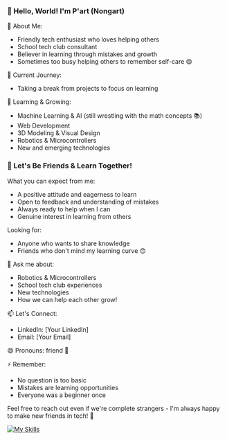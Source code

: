 ### 👋 Hello, World! I'm P'art (Nongart)

🌟 About Me:
- Friendly tech enthusiast who loves helping others
- School tech club consultant
- Believer in learning through mistakes and growth
- Sometimes too busy helping others to remember self-care 😄

🔭 Current Journey:
- Taking a break from projects to focus on learning

🌱 Learning & Growing:
- Machine Learning & AI (still wrestling with the math concepts 📚)
- Web Development
- 3D Modeling & Visual Design
- Robotics & Microcontrollers
- New and emerging technologies

### 🤝 Let's Be Friends & Learn Together!

What you can expect from me:
- A positive attitude and eagerness to learn
- Open to feedback and understanding of mistakes
- Always ready to help when I can
- Genuine interest in learning from others

Looking for:
- Anyone who wants to share knowledge
- Friends who don't mind my learning curve 😊

💬 Ask me about:
- Robotics & Microcontrollers
- School tech club experiences
- New technologies
- How we can help each other grow!

📫 Let's Connect:
- LinkedIn: [Your LinkedIn]
- Email: [Your Email]

😄 Pronouns: friend 🤗

⚡ Remember:
- No question is too basic
- Mistakes are learning opportunities
- Everyone was a beginner once

Feel free to reach out even if we're complete strangers - I'm always happy to make new friends in tech! 🚀

[![My Skills](https://skillicons.dev/icons?i=ae,angular,arduino,bootstrap,c,cs,cpp,clion,css,discord,figma,firebase,flutter,git,github,githubactions,go,html,instagram,js,ts,linkedin,linux,pycharm,py,react,rider,tailwind,vscode,windows&theme=dark)](https://skillicons.dev)
